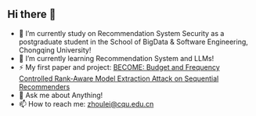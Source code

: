 ## Hi there 👋

<!--
**Loche2/Loche2** is a ✨ _special_ ✨ repository because its `README.md` (this file) appears on your GitHub profile.

Here are some ideas to get you started:

- 🔭 I’m currently working on ...
- 🌱 I’m currently learning ...
- 👯 I’m looking to collaborate on ...
- 🤔 I’m looking for help with ...
- 💬 Ask me about ...
- 📫 How to reach me: ...
- 😄 Pronouns: ...
- ⚡ Fun fact: ...
-->

- 🔭 I’m currently study on Recommendation System Security as a postgraduate student in the School of BigData & Software Engineering, Chongqing University!
- 🌱 I’m currently learning Recommendation System and LLMs!
- ⚡ My first paper and project: [BECOME: Budget and Frequency Controlled Rank-Aware Model Extraction Attack on Sequential Recommenders](https://github.com/Loche2/BECOME)
- 💬 Ask me about Anything!
- 📫 How to reach me: zhoulei@cqu.edu.cn

